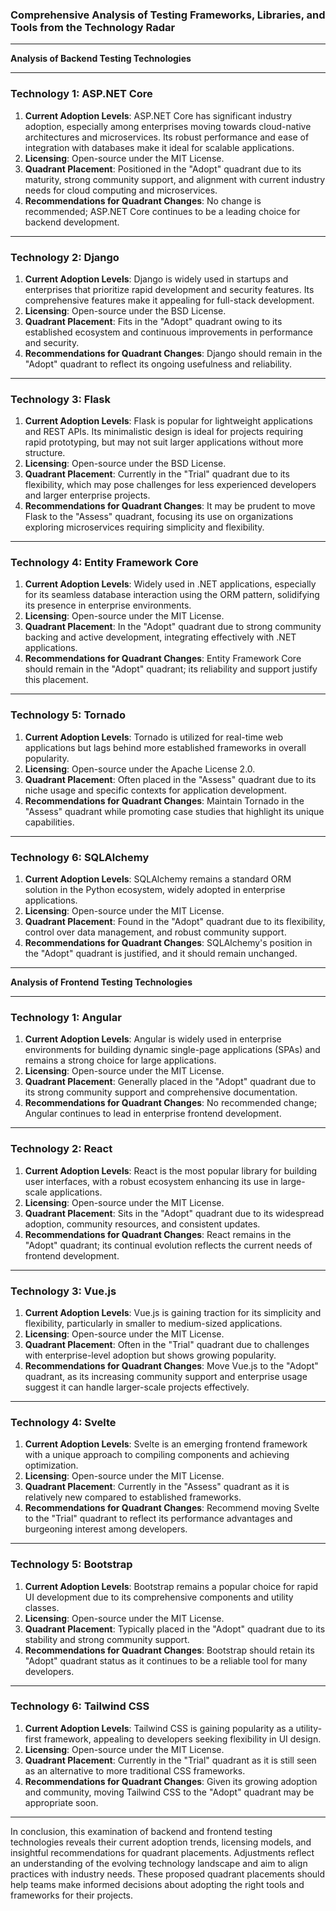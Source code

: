 ### Comprehensive Analysis of Testing Frameworks, Libraries, and Tools from the Technology Radar

---

**Analysis of Backend Testing Technologies**

---

### Technology 1: ASP.NET Core
1. **Current Adoption Levels**: ASP.NET Core has significant industry adoption, especially among enterprises moving towards cloud-native architectures and microservices. Its robust performance and ease of integration with databases make it ideal for scalable applications.
2. **Licensing**: Open-source under the MIT License.
3. **Quadrant Placement**: Positioned in the "Adopt" quadrant due to its maturity, strong community support, and alignment with current industry needs for cloud computing and microservices.
4. **Recommendations for Quadrant Changes**: No change is recommended; ASP.NET Core continues to be a leading choice for backend development.

---

### Technology 2: Django
1. **Current Adoption Levels**: Django is widely used in startups and enterprises that prioritize rapid development and security features. Its comprehensive features make it appealing for full-stack development.
2. **Licensing**: Open-source under the BSD License.
3. **Quadrant Placement**: Fits in the "Adopt" quadrant owing to its established ecosystem and continuous improvements in performance and security.
4. **Recommendations for Quadrant Changes**: Django should remain in the "Adopt" quadrant to reflect its ongoing usefulness and reliability.

---

### Technology 3: Flask
1. **Current Adoption Levels**: Flask is popular for lightweight applications and REST APIs. Its minimalistic design is ideal for projects requiring rapid prototyping, but may not suit larger applications without more structure.
2. **Licensing**: Open-source under the BSD License.
3. **Quadrant Placement**: Currently in the "Trial" quadrant due to its flexibility, which may pose challenges for less experienced developers and larger enterprise projects.
4. **Recommendations for Quadrant Changes**: It may be prudent to move Flask to the "Assess" quadrant, focusing its use on organizations exploring microservices requiring simplicity and flexibility.

---

### Technology 4: Entity Framework Core
1. **Current Adoption Levels**: Widely used in .NET applications, especially for its seamless database interaction using the ORM pattern, solidifying its presence in enterprise environments.
2. **Licensing**: Open-source under the MIT License.
3. **Quadrant Placement**: In the "Adopt" quadrant due to strong community backing and active development, integrating effectively with .NET applications.
4. **Recommendations for Quadrant Changes**: Entity Framework Core should remain in the "Adopt" quadrant; its reliability and support justify this placement.

---

### Technology 5: Tornado
1. **Current Adoption Levels**: Tornado is utilized for real-time web applications but lags behind more established frameworks in overall popularity.
2. **Licensing**: Open-source under the Apache License 2.0.
3. **Quadrant Placement**: Often placed in the "Assess" quadrant due to its niche usage and specific contexts for application development.
4. **Recommendations for Quadrant Changes**: Maintain Tornado in the "Assess" quadrant while promoting case studies that highlight its unique capabilities.

---

### Technology 6: SQLAlchemy
1. **Current Adoption Levels**: SQLAlchemy remains a standard ORM solution in the Python ecosystem, widely adopted in enterprise applications.
2. **Licensing**: Open-source under the MIT License.
3. **Quadrant Placement**: Found in the "Adopt" quadrant due to its flexibility, control over data management, and robust community support.
4. **Recommendations for Quadrant Changes**: SQLAlchemy's position in the "Adopt" quadrant is justified, and it should remain unchanged.

---

**Analysis of Frontend Testing Technologies**

---

### Technology 1: Angular
1. **Current Adoption Levels**: Angular is widely used in enterprise environments for building dynamic single-page applications (SPAs) and remains a strong choice for large applications.
2. **Licensing**: Open-source under the MIT License.
3. **Quadrant Placement**: Generally placed in the "Adopt" quadrant due to its strong community support and comprehensive documentation.
4. **Recommendations for Quadrant Changes**: No recommended change; Angular continues to lead in enterprise frontend development.

---

### Technology 2: React
1. **Current Adoption Levels**: React is the most popular library for building user interfaces, with a robust ecosystem enhancing its use in large-scale applications.
2. **Licensing**: Open-source under the MIT License.
3. **Quadrant Placement**: Sits in the "Adopt" quadrant due to its widespread adoption, community resources, and consistent updates.
4. **Recommendations for Quadrant Changes**: React remains in the "Adopt" quadrant; its continual evolution reflects the current needs of frontend development.

---

### Technology 3: Vue.js
1. **Current Adoption Levels**: Vue.js is gaining traction for its simplicity and flexibility, particularly in smaller to medium-sized applications.
2. **Licensing**: Open-source under the MIT License.
3. **Quadrant Placement**: Often in the "Trial" quadrant due to challenges with enterprise-level adoption but shows growing popularity.
4. **Recommendations for Quadrant Changes**: Move Vue.js to the "Adopt" quadrant, as its increasing community support and enterprise usage suggest it can handle larger-scale projects effectively.

---

### Technology 4: Svelte
1. **Current Adoption Levels**: Svelte is an emerging frontend framework with a unique approach to compiling components and achieving optimization.
2. **Licensing**: Open-source under the MIT License.
3. **Quadrant Placement**: Currently in the "Assess" quadrant as it is relatively new compared to established frameworks.
4. **Recommendations for Quadrant Changes**: Recommend moving Svelte to the "Trial" quadrant to reflect its performance advantages and burgeoning interest among developers.

---

### Technology 5: Bootstrap
1. **Current Adoption Levels**: Bootstrap remains a popular choice for rapid UI development due to its comprehensive components and utility classes.
2. **Licensing**: Open-source under the MIT License.
3. **Quadrant Placement**: Typically placed in the "Adopt" quadrant due to its stability and strong community support.
4. **Recommendations for Quadrant Changes**: Bootstrap should retain its "Adopt" quadrant status as it continues to be a reliable tool for many developers.

---

### Technology 6: Tailwind CSS
1. **Current Adoption Levels**: Tailwind CSS is gaining popularity as a utility-first framework, appealing to developers seeking flexibility in UI design.
2. **Licensing**: Open-source under the MIT License.
3. **Quadrant Placement**: Currently in the "Trial" quadrant as it is still seen as an alternative to more traditional CSS frameworks.
4. **Recommendations for Quadrant Changes**: Given its growing adoption and community, moving Tailwind CSS to the "Adopt" quadrant may be appropriate soon.

---

In conclusion, this examination of backend and frontend testing technologies reveals their current adoption trends, licensing models, and insightful recommendations for quadrant placements. Adjustments reflect an understanding of the evolving technology landscape and aim to align practices with industry needs. These proposed quadrant placements should help teams make informed decisions about adopting the right tools and frameworks for their projects.
